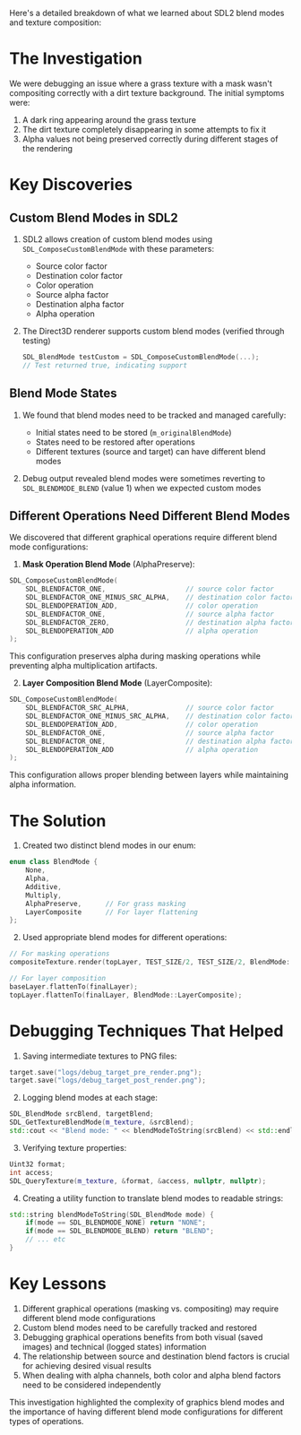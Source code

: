 Here's a detailed breakdown of what we learned about SDL2 blend modes and texture composition:

# The Investigation
We were debugging an issue where a grass texture with a mask wasn't compositing correctly with a dirt texture background. The initial symptoms were:
1. A dark ring appearing around the grass texture
2. The dirt texture completely disappearing in some attempts to fix it
3. Alpha values not being preserved correctly during different stages of the rendering

# Key Discoveries

## Custom Blend Modes in SDL2
1. SDL2 allows creation of custom blend modes using `SDL_ComposeCustomBlendMode` with these parameters:
   - Source color factor
   - Destination color factor
   - Color operation
   - Source alpha factor
   - Destination alpha factor
   - Alpha operation

2. The Direct3D renderer supports custom blend modes (verified through testing)
   ```cpp
   SDL_BlendMode testCustom = SDL_ComposeCustomBlendMode(...);
   // Test returned true, indicating support
   ```

## Blend Mode States
1. We found that blend modes need to be tracked and managed carefully:
   - Initial states need to be stored (`m_originalBlendMode`)
   - States need to be restored after operations
   - Different textures (source and target) can have different blend modes

2. Debug output revealed blend modes were sometimes reverting to `SDL_BLENDMODE_BLEND` (value 1) when we expected custom modes

## Different Operations Need Different Blend Modes
We discovered that different graphical operations require different blend mode configurations:

1. **Mask Operation Blend Mode** (AlphaPreserve):
```cpp
SDL_ComposeCustomBlendMode(
    SDL_BLENDFACTOR_ONE,                    // source color factor
    SDL_BLENDFACTOR_ONE_MINUS_SRC_ALPHA,    // destination color factor
    SDL_BLENDOPERATION_ADD,                 // color operation
    SDL_BLENDFACTOR_ONE,                    // source alpha factor
    SDL_BLENDFACTOR_ZERO,                   // destination alpha factor
    SDL_BLENDOPERATION_ADD                  // alpha operation
);
```
This configuration preserves alpha during masking operations while preventing alpha multiplication artifacts.

2. **Layer Composition Blend Mode** (LayerComposite):
```cpp
SDL_ComposeCustomBlendMode(
    SDL_BLENDFACTOR_SRC_ALPHA,              // source color factor
    SDL_BLENDFACTOR_ONE_MINUS_SRC_ALPHA,    // destination color factor
    SDL_BLENDOPERATION_ADD,                 // color operation
    SDL_BLENDFACTOR_ONE,                    // source alpha factor
    SDL_BLENDFACTOR_ONE,                    // destination alpha factor
    SDL_BLENDOPERATION_ADD                  // alpha operation
);
```
This configuration allows proper blending between layers while maintaining alpha information.

# The Solution
1. Created two distinct blend modes in our enum:
```cpp
enum class BlendMode {
    None,
    Alpha,
    Additive,
    Multiply,
    AlphaPreserve,      // For grass masking
    LayerComposite      // For layer flattening
};
```

2. Used appropriate blend modes for different operations:
```cpp
// For masking operations
compositeTexture.render(topLayer, TEST_SIZE/2, TEST_SIZE/2, BlendMode::AlphaPreserve);

// For layer composition
baseLayer.flattenTo(finalLayer);
topLayer.flattenTo(finalLayer, BlendMode::LayerComposite);
```

# Debugging Techniques That Helped
1. Saving intermediate textures to PNG files:
```cpp
target.save("logs/debug_target_pre_render.png");
target.save("logs/debug_target_post_render.png");
```

2. Logging blend modes at each stage:
```cpp
SDL_BlendMode srcBlend, targetBlend;
SDL_GetTextureBlendMode(m_texture, &srcBlend);
std::cout << "Blend mode: " << blendModeToString(srcBlend) << std::endl;
```

3. Verifying texture properties:
```cpp
Uint32 format;
int access;
SDL_QueryTexture(m_texture, &format, &access, nullptr, nullptr);
```

4. Creating a utility function to translate blend modes to readable strings:
```cpp
std::string blendModeToString(SDL_BlendMode mode) {
    if(mode == SDL_BLENDMODE_NONE) return "NONE";
    if(mode == SDL_BLENDMODE_BLEND) return "BLEND";
    // ... etc
}
```

# Key Lessons
1. Different graphical operations (masking vs. compositing) may require different blend mode configurations
2. Custom blend modes need to be carefully tracked and restored
3. Debugging graphical operations benefits from both visual (saved images) and technical (logged states) information
4. The relationship between source and destination blend factors is crucial for achieving desired visual results
5. When dealing with alpha channels, both color and alpha blend factors need to be considered independently

This investigation highlighted the complexity of graphics blend modes and the importance of having different blend mode configurations for different types of operations.